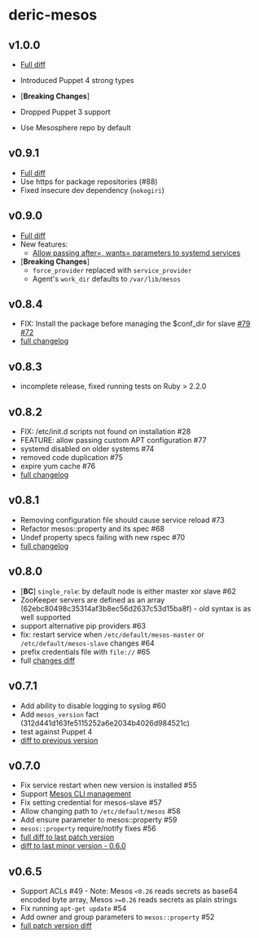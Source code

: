 # deric-mesos

## v1.0.0
- [Full diff](https://github.com/deric/puppet-mesos/compare/v0.9.1...v1.0.0)
- Introduced Puppet 4 strong types

- [**Breaking Changes**]
 - Dropped Puppet 3 support
 - Use Mesosphere repo by default

## v0.9.1
- [Full diff](https://github.com/deric/puppet-mesos/compare/v0.9.0...v0.9.1)
- Use https for package repositories (#88)
- Fixed insecure dev dependency (`nokogiri`)

## v0.9.0
- [Full diff](https://github.com/deric/puppet-mesos/compare/v0.8.4...v0.9.0)
- New features:
  - [Allow passing after=, wants= parameters to systemd services](https://github.com/deric/puppet-mesos/issues/80)
- [**Breaking Changes**]
  - `force_provider` replaced with `service_provider`
  - Agent's `work_dir` defaults to `/var/lib/mesos`

## v0.8.4
- FIX: Install the package before managing the $conf_dir for slave [#79](https://github.com/deric/puppet-mesos/pull/79) [#72](https://github.com/deric/puppet-mesos/issues/72)
- [full changelog](https://github.com/deric/puppet-mesos/compare/v0.8.2...v0.8.3)

## v0.8.3
- incomplete release, fixed running tests on Ruby > 2.2.0

## v0.8.2

- FIX: /etc/init.d scripts not found on installation #28
- FEATURE: allow passing custom APT configuration #77
- systemd disabled on older systems #74
- removed code duplication #75
- expire yum cache #76
- [full changelog](https://github.com/deric/puppet-mesos/compare/v0.8.1...v0.8.2)


## v0.8.1

- Removing configuration file should cause service reload #73
- Refactor mesos::property and its spec #68
- Undef property specs failing with new rspec #70
- [full changelog](https://github.com/deric/puppet-mesos/compare/v0.8.0...v0.8.1)

## v0.8.0

- [**BC**] `single_role`: by default node is either master xor slave #62
- ZooKeeper servers are defined as an array (62ebc80498c35314af3b8ec56d2637c53d15ba8f) - old syntax is as well supported
- support alternative pip providers #63
- fix: restart service when `/etc/default/mesos-master` or `/etc/default/mesos-slave` changes #64
- prefix credentials file with `file://` #65
- full [changes diff](https://github.com/deric/puppet-mesos/compare/v0.7.1...v0.8.0)

## v0.7.1

-  Add ability to disable logging to syslog #60
- Add `mesos_version` fact (312d441d163fe5115252a6e2034b4026d984521c)
- test against Puppet 4
- [diff to previous version](https://github.com/deric/puppet-mesos/compare/v0.7.0...v0.7.1)

## v0.7.0

- Fix service restart when new version is installed #55
- Support [Mesos CLI management](https://github.com/deric/puppet-mesos/commit/da5b2a784753b088571f523b4d4db97ada335d29)
- Fix setting credential for mesos-slave #57
- Allow changing path to `/etc/default/mesos` #58
- Add ensure parameter to mesos::property #59
- `mesos::property` require/notify fixes #56
- [full diff to last patch version](https://github.com/deric/puppet-mesos/compare/v0.6.5...v0.7.0)
- [diff to last minor version - 0.6.0](https://github.com/deric/puppet-mesos/compare/v0.6.0...v0.7.0)

## v0.6.5

- Support ACLs #49 - Note: Mesos `<0.26` reads secrets as base64 encoded byte array, Mesos `>=0.26` reads secrets as plain strings
- Fix running `apt-get update` #54
- Add owner and group parameters to `mesos::property` #52
- [full patch version diff](https://github.com/deric/puppet-mesos/compare/v0.6.4...v0.6.5)
